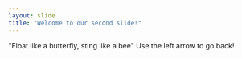 ```yaml
---
layout: slide
title: "Welcome to our second slide!"
---
```

"Float like a butterfly, sting like a bee"
Use the left arrow to go back!
